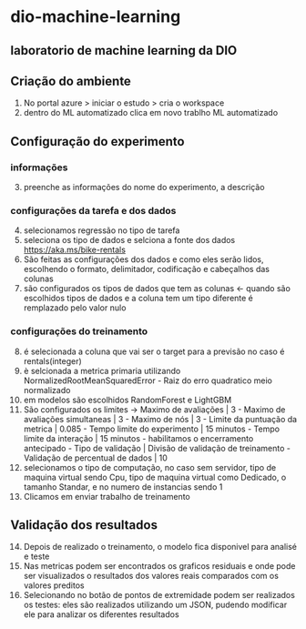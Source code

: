 # dio-machine-learning
laboratorio de machine learning da DIO
---


## Criação do ambiente

1) No portal azure > iniciar o estudo > cria o workspace
2) dentro do ML automatizado clica em novo trablho ML automatizado

## Configuração do experimento
### informações
3) preenche as informações do nome do experimento, a descrição

### configurações da tarefa e dos dados
4) selecionamos regressão no tipo de tarefa
5) seleciona os tipo de dados e selciona a fonte dos dados https://aka.ms/bike-rentals
6) São feitas as configurações dos dados e como eles serão lidos, escolhendo o formato, delimitador, codificação e cabeçalhos das colunas
7) são configurados os tipos de dados que tem as colunas <- quando são escolhidos tipos de dados e a coluna tem um tipo diferente é remplazado pelo valor nulo

### configurações do treinamento
8) é selecionada a coluna que vai ser o target para a previsão no caso é rentals(integer)
9) è selcionada a metrica primaria utilizando NormalizedRootMeanSquaredError - Raiz do erro quadratico meio normalizado
10) em modelos são escolhidos RandomForest e LightGBM
11) São configurados os limites -> Maximo de avaliações | 3  - Maximo de avaliações simultaneas | 3  - Maximo de nós | 3 - Limite da puntuação da metrica | 0.085 - Tempo limite do experimento | 15 minutos - Tempo limite da interação | 15 minutos - habilitamos o encerramento antecipado - Tipo de validação | Divisão de validação de treinamento - Validação de percentual de dados | 10
12) selecionamos o tipo de computação, no caso sem servidor, tipo de maquina virtual sendo Cpu, tipo de maquina virtual como Dedicado, o tamanho Standar, e no numero de instancias sendo 1
13) Clicamos em enviar trabalho de treinamento

## Validação dos resultados
14) Depois de realizado o treinamento, o modelo fica disponivel para analisé e teste
15) Nas metricas podem ser encontrados os graficos residuais e onde pode ser visualizados o resultados dos valores reais comparados com os valores preditos
16) Selecionando no botão de pontos de extremidade podem ser realizados os testes: eles são realizados utilizando um JSON, pudendo modificar ele para analizar os diferentes resultados
